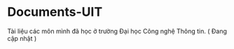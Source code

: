 # Documents-UIT
Tài liệu các môn mình đã học ở trường Đại học Công nghệ Thông tin. ( Đang cập nhật )
